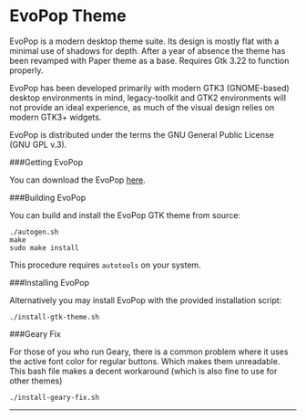 EvoPop Theme
===========

EvoPop is a modern desktop theme suite. Its design is mostly flat with a minimal use of shadows for depth.
After a year of absence the theme has been revamped with Paper theme as a base.
Requires Gtk 3.22 to function properly.

EvoPop has been developed primarily with modern GTK3 (GNOME-based) desktop environments in mind, legacy-toolkit and GTK2 environments will not provide an ideal experience, as much of the visual design relies on modern GTK3+ widgets.

EvoPop is distributed under the terms the GNU General Public License (GNU GPL v.3).

###Getting EvoPop

You can download the EvoPop [here](https://github.com/solus-cold-storage/evopop-gtk-theme).

###Building EvoPop

You can build and install the EvoPop GTK theme from source:

    ./autogen.sh
    make
    sudo make install

This procedure requires ```autotools``` on your system.

###Installing EvoPop

Alternatively you may install EvoPop with the provided installation script:

    ./install-gtk-theme.sh

###Geary Fix

For those of you who run Geary, there is a common problem where it uses the active font color for regular buttons. Which makes them unreadable.
This bash file makes a decent workaround (which is also fine to use for other themes)

    ./install-geary-fix.sh

-----------
